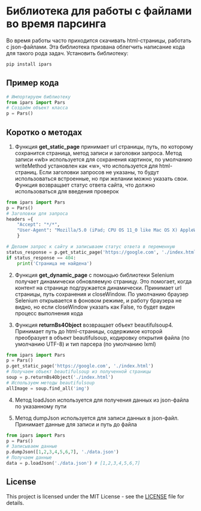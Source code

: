 # Библиотека для работы с файлами во время парсинга

Во время работы часто приходится скачивать html-страницы, работать с json-файлами. Эта библиотека призвана облегчить написание кода для такого рода задач.
Установить библиотеку:
```bash
pip install ipars
```

## Пример кода
```python
# Импортируем библиотеку
from ipars import Pars
# Создаём объект класса
p = Pars()
```

## Коротко о методах
1. Функция **get_static_page** принимает url страницы, путь, по которому сохранится страница, метод записи и заголовки запроса. Метод записи «wb» используется для сохранения картинок, по умолчанию writeMethod установлен как «w», что используется для html-страниц. Если заголовки запросов не указаны, то будут использоваться встроенные, но при желании можно указать свои. Функция возвращает статус ответа сайта, что должно использоваться для введения проверок
```python
from ipars import Pars
p = Pars()
# Заголовки для запроса
headers ={
    "Accept": "*/*",
    "User-Agent": "Mozilla/5.0 (iPad; CPU OS 11_0 like Mac OS X) AppleWebKit/604.1.34 (KHTML, like Gecko) Version/11.0 Mobile/15A5341f Safari/604.1"
    }

# Делаем запрос к сайту и записываем статус ответа в переменную
status_response = p.get_static_page('https://google.com', './index.html', headers=headers)
if status_response == 404:
    print('Страница не найдена')
```

2. Функция **get_dynamic_page** с помощью библиотеки Selenium получает динамически обновляемую страницу. Это помогает, когда контент на странице подгружается динамически. Принимает url страницы, путь сохранения и closeWindow. По умолчанию браузер Selenium открывается в фоновом режиме, и работу браузера не видно, но если closeWindow указать как False, то будет виден процесс выполнения кода

3. Функция **returnBs4Object** возвращает объект beautifulsoup4. Принимает путь до html-страницы, содержимое которой преобразует в объект beautifulsoup, кодировку открытия файла (по умолчанию UTF-8) и тип парсера (по умолчанию lxml)
```py
from ipars import Pars
p = Pars()
p.get_static_page('https://google.com', './index.html')
# Получаем объект beautifulsoup из полученной страницы
soup = p.returnBs4Object('./index.html')
# Используем методы beautifulsoup
allImage = soup.find_all('img')
```

4. Метод loadJson используется для получения данных из json-файла по указанному пути

5. Метод dumpJson используется для записи данных в json-файл. Принимает данные для записи и путь до файла

```py
from ipars import Pars
p = Pars()
# Записываем данные
p.dumpJson([1,2,3,4,5,6,7], './data.json')
# Получаем данные
data = p.loadJson('./data.json') # [1,2,3,4,5,6,7]
```

## License

This project is licensed under the MIT License - see the [LICENSE](LICENSE.txt) file for details.
